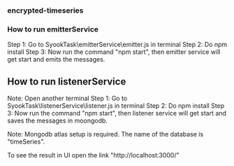 ### encrypted-timeseries

### How to run emitterService

Step 1: Go to SyookTask\emitterService\emitter.js in terminal
Step 2: Do npm install
Step 3: Now run the command "npm start", then emitter service will get start and emits the messages.


## How to run listenerService

Note: Open another terminal
Step 1: Go to SyookTask\listenerService\listener.js in terminal
Step 2: Do npm install
Step 3: Now run the command "npm start", then listener service will get start and saves the messages in moongodb.

Note: Mongodb atlas setup is required. The name of the database is "timeSeries".

To see the result in UI open the link "http://localhost:3000/"

